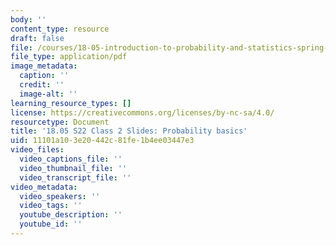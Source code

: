 ```yaml
---
body: ''
content_type: resource
draft: false
file: /courses/18-05-introduction-to-probability-and-statistics-spring-2022/mit18_05s22_class2-slides.pdf
file_type: application/pdf
image_metadata:
  caption: ''
  credit: ''
  image-alt: ''
learning_resource_types: []
license: https://creativecommons.org/licenses/by-nc-sa/4.0/
resourcetype: Document
title: '18.05 S22 Class 2 Slides: Probability basics'
uid: 11101a10-3e20-442c-81fe-1b4ee03447e3
video_files:
  video_captions_file: ''
  video_thumbnail_file: ''
  video_transcript_file: ''
video_metadata:
  video_speakers: ''
  video_tags: ''
  youtube_description: ''
  youtube_id: ''
---
```


